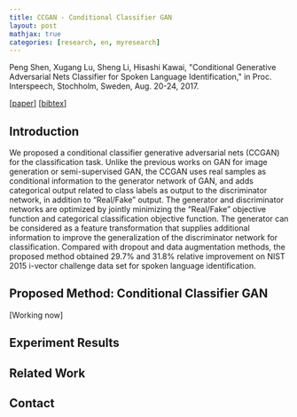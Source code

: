 ```yaml
---
title: CCGAN - Conditional Classifier GAN
layout: post
mathjax: true
categories: [research, en, myresearch]
---
```


Peng Shen, Xugang Lu, Sheng Li, Hisashi Kawai, "Conditional Generative Adversarial Nets Classifier for Spoken Language Identification," in Proc. Interspeech, Stochholm, Sweden, Aug. 20-24, 2017.

[<a href="http://www.isca-speech.org/archive/Interspeech_2017/pdfs/0553.PDF" target="_blank">paper</a>] [<a href="/resources/ccgan_bibtex.txt">bibtex</a>]

## Introduction
We proposed a conditional classifier generative adversarial nets (CCGAN) for the classification task.
Unlike the previous works on GAN for image generation or semi-supervised GAN, the CCGAN uses real samples as conditional information to the generator network of GAN, and adds categorical output related to class labels as output to the discriminator network, in addition to “Real/Fake” output. The generator and discriminator networks are optimized by jointly minimizing the “Real/Fake” objective function and categorical classification objective function.
The generator can be considered as a feature transformation that supplies additional information to improve the generalization of the discriminator network for classification.
Compared with dropout and data augmentation methods, the proposed method obtained 29.7% and 31.8% relative improvement
on NIST 2015 i-vector challenge data set for spoken language identification.

## Proposed Method: Conditional Classifier GAN


[Working now]
## Experiment Results

## Related Work

## Contact
